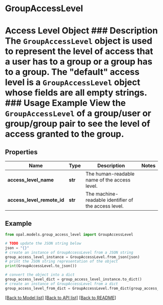 # GroupAccessLevel

# Access Level Object ### Description The `GroupAccessLevel` object is used to represent the level of access that a user has to a group or a group has to a group. The \"default\" access level is a `GroupAccessLevel` object whose fields are all empty strings.  ### Usage Example View the `GroupAccessLevel` of a group/user or group/group pair to see the level of access granted to the group.

## Properties

Name | Type | Description | Notes
------------ | ------------- | ------------- | -------------
**access_level_name** | **str** | The human-readable name of the access level. | 
**access_level_remote_id** | **str** | The machine-readable identifier of the access level. | 

## Example

```python
from opal.models.group_access_level import GroupAccessLevel

# TODO update the JSON string below
json = "{}"
# create an instance of GroupAccessLevel from a JSON string
group_access_level_instance = GroupAccessLevel.from_json(json)
# print the JSON string representation of the object
print(GroupAccessLevel.to_json())

# convert the object into a dict
group_access_level_dict = group_access_level_instance.to_dict()
# create an instance of GroupAccessLevel from a dict
group_access_level_from_dict = GroupAccessLevel.from_dict(group_access_level_dict)
```
[[Back to Model list]](../README.md#documentation-for-models) [[Back to API list]](../README.md#documentation-for-api-endpoints) [[Back to README]](../README.md)


